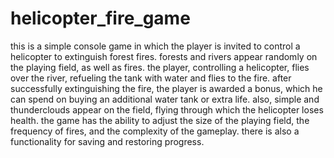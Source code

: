 # helicopter_fire_game
this is a simple console game in which the player is invited to control a helicopter to extinguish forest fires. 
forests and rivers appear randomly on the playing field, as well as fires. the player, controlling a helicopter, 
flies over the river, refueling the tank with water and flies to the fire. after successfully extinguishing the 
fire, the player is awarded a bonus, which he can spend on buying an additional water tank or extra life. also, 
simple and thunderclouds appear on the field, flying through which the helicopter loses health. 
the game has the ability to adjust the size of the playing field, the frequency of fires, and the complexity of the gameplay. 
there is also a functionality for saving and restoring progress.

